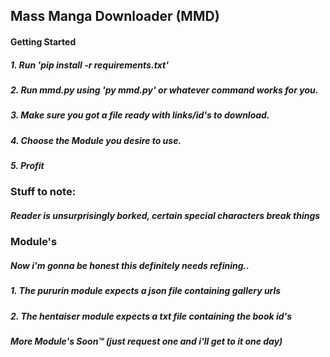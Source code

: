 ## Mass Manga Downloader (MMD)
#### Getting Started
##### 1. Run 'pip install -r requirements.txt'
##### 2. Run mmd.py using 'py mmd.py' or whatever command works for you.
##### 3. Make sure you got a file ready with links/id's to download.
##### 4. Choose the Module you desire to use.
##### 5. Profit

### Stuff to note:
##### Reader is unsurprisingly borked, certain special characters break things

### Module's
##### Now i'm gonna be honest this definitely needs refining..
##### 1. The pururin module expects a json file containing gallery urls
##### 2. The hentaiser module expects a txt file containing the book id's
##### More Module's Soon™ (just request one and i'll get to it one day)